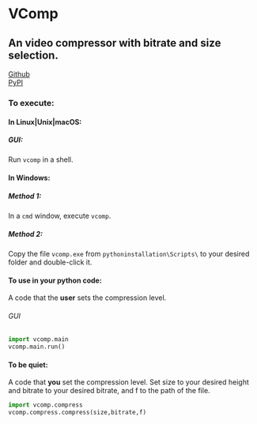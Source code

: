 # VComp    

## An video compressor with bitrate and size selection.  

[Github](https://github.com/poyynt/vcomp)  
[PyPI](https://pypi.org/project/vcomp)

### To execute:  
#### In Linux|Unix|macOS:  
##### GUI:  
Run `vcomp` in a shell.  
#### In Windows:
##### Method 1:
In a `cmd` window, execute `vcomp`.  
##### Method 2:
Copy the file `vcomp.exe` from `pythoninstallation\Scripts\` to your desired folder and double-click it.  
#### To use in your python code:  
A code that the **user** sets the compression level.
###### GUI
```python
import vcomp.main
vcomp.main.run()
```
#### To be quiet:  
A code that **you** set the compression level.
Set size to your desired height and bitrate to your desired bitrate, and f to the path of the file.
```python
import vcomp.compress
vcomp.compress.compress(size,bitrate,f)
```
